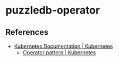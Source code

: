 # puzzledb-operator

## References

- [Kubernetes Documentation | Kubernetes](https://kubernetes.io/ja/docs/home/)
  - [Operator pattern | Kubernetes](https://kubernetes.io/ja/docs/concepts/extend-kubernetes/operator/)